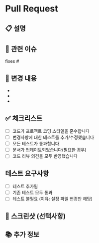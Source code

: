 # Pull Request

## 📋 설명

<!-- PR에 대한 간략한 설명을 작성해주세요 -->

## 🔗 관련 이슈

<!-- 해결하는 이슈를 연결해주세요 (예: "fixes #123", "resolves #456") -->

fixes #

## 📝 변경 내용

<!-- 주요 변경 사항을 간략하게 설명해주세요 -->

-
-
-

## ✅ 체크리스트

<!-- 적절한 항목에 체크해주세요 -->

- [ ] 코드가 프로젝트 코딩 스타일을 준수합니다
- [ ] 변경사항에 대한 테스트를 추가/수정했습니다
- [ ] 모든 테스트가 통과합니다
- [ ] 문서가 업데이트되었습니다(필요한 경우)
- [ ] 코드 리뷰 의견을 모두 반영했습니다

## 테스트 요구사항

- [ ] 테스트 추가됨
- [ ] 기존 테스트 모두 통과
- [ ] 테스트 불필요 (이유: 설정 파일 변경만 해당)

## 📸 스크린샷 (선택사항)

<!-- UI 변경사항이 있다면 스크린샷을 첨부해주세요 -->

## 📚 추가 정보

<!-- 리뷰어가 알아야 할 추가 정보가 있다면 작성해주세요 -->

